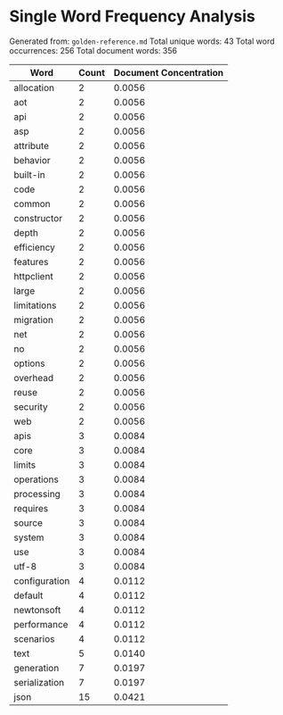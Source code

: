 # Single Word Frequency Analysis

Generated from: `golden-reference.md`
Total unique words: 43
Total word occurrences: 256
Total document words: 356

| Word | Count | Document Concentration |
|------|-------|------------------------|
| allocation | 2 | 0.0056 |
| aot | 2 | 0.0056 |
| api | 2 | 0.0056 |
| asp | 2 | 0.0056 |
| attribute | 2 | 0.0056 |
| behavior | 2 | 0.0056 |
| built-in | 2 | 0.0056 |
| code | 2 | 0.0056 |
| common | 2 | 0.0056 |
| constructor | 2 | 0.0056 |
| depth | 2 | 0.0056 |
| efficiency | 2 | 0.0056 |
| features | 2 | 0.0056 |
| httpclient | 2 | 0.0056 |
| large | 2 | 0.0056 |
| limitations | 2 | 0.0056 |
| migration | 2 | 0.0056 |
| net | 2 | 0.0056 |
| no | 2 | 0.0056 |
| options | 2 | 0.0056 |
| overhead | 2 | 0.0056 |
| reuse | 2 | 0.0056 |
| security | 2 | 0.0056 |
| web | 2 | 0.0056 |
| apis | 3 | 0.0084 |
| core | 3 | 0.0084 |
| limits | 3 | 0.0084 |
| operations | 3 | 0.0084 |
| processing | 3 | 0.0084 |
| requires | 3 | 0.0084 |
| source | 3 | 0.0084 |
| system | 3 | 0.0084 |
| use | 3 | 0.0084 |
| utf-8 | 3 | 0.0084 |
| configuration | 4 | 0.0112 |
| default | 4 | 0.0112 |
| newtonsoft | 4 | 0.0112 |
| performance | 4 | 0.0112 |
| scenarios | 4 | 0.0112 |
| text | 5 | 0.0140 |
| generation | 7 | 0.0197 |
| serialization | 7 | 0.0197 |
| json | 15 | 0.0421 |
